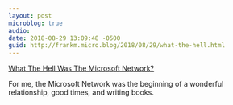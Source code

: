```yaml
---
layout: post
microblog: true
audio: 
date: 2018-08-29 13:09:48 -0500
guid: http://frankm.micro.blog/2018/08/29/what-the-hell.html
---
```

[What The Hell Was The Microsoft Network?](http://www.codersnotes.com/notes/the-microsoft-network/)

For me, the Microsoft Network was the beginning of a wonderful relationship, good times, and writing books.
